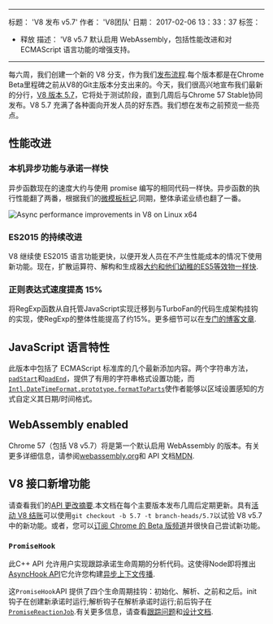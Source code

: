 ***

标题： 'V8 发布 v5.7'
作者： 'V8团队'
日期： 2017-02-06 13：33：37
标签：

*   释放
    描述： 'V8 v5.7 默认启用 WebAssembly，包括性能改进和对 ECMAScript 语言功能的增强支持。

***

每六周，我们创建一个新的 V8 分支，作为我们[发布流程](/docs/release-process).每个版本都是在Chrome Beta里程碑之前从V8的Git主版本分支出来的。今天，我们很高兴地宣布我们最新的分行，[V8 版本 5.7](https://chromium.googlesource.com/v8/v8.git/+log/branch-heads/5.7)，它将处于测试阶段，直到几周后与Chrome 57 Stable协同发布。V8 5.7 充满了各种面向开发人员的好东西。我们想在发布之前预览一些亮点。

## 性能改进

### 本机异步功能与承诺一样快

异步函数现在的速度大约与使用 promise 编写的相同代码一样快。异步函数的执行性能翻了两番，根据我们的[微模板标记](https://codereview.chromium.org/2577393002).同期，整体承诺业绩也翻了一番。

![Async performance improvements in V8 on Linux x64](../_img/v8-release-57/async.png)

### ES2015 的持续改进

V8 继续使 ES2015 语言功能更快，以便开发人员在不产生性能成本的情况下使用新功能。现在，扩散运算符、解构和生成器[大约和他们幼稚的ES5等效物一样快](https://fhinkel.github.io/six-speed/).

### 正则表达式速度提高 15%

将RegExp函数从自托管JavaScript实现迁移到与TurboFan的代码生成架构挂钩的实现，使RegExp的整体性能提高了约15%。更多细节可以在[专门的博客文章](/blog/speeding-up-regular-expressions).

## JavaScript 语言特性

此版本中包括了 ECMAScript 标准库的几个最新添加内容。两个字符串方法，[`padStart`](https://developer.mozilla.org/en-US/docs/Web/JavaScript/Reference/Global_Objects/String/padStart)和[`padEnd`](https://developer.mozilla.org/en-US/docs/Web/JavaScript/Reference/Global_Objects/String/padEnd)，提供了有用的字符串格式设置功能，而[`Intl.DateTimeFormat.prototype.formatToParts`](https://developer.mozilla.org/en-US/docs/Web/JavaScript/Reference/Global_Objects/DateTimeFormat/formatToParts)使作者能够以区域设置感知的方式自定义其日期/时间格式。

## WebAssembly enabled

Chrome 57（包括 V8 v5.7）将是第一个默认启用 WebAssembly 的版本。有关更多详细信息，请参阅[webassembly.org](http://webassembly.org/)和 API 文档[MDN](https://developer.mozilla.org/en-US/docs/WebAssembly/API).

## V8 接口新增功能

请查看我们的[API 更改摘要](https://docs.google.com/document/d/1g8JFi8T_oAE\_7uAri7Njtig7fKaPDfotU6huOa1alds/edit).本文档在每个主要版本发布几周后定期更新。具有[活动 V8 结账](/docs/source-code#using-git)可以使用`git checkout -b 5.7 -t branch-heads/5.7`以试验 V8 v5.7 中的新功能。或者，您可以[订阅 Chrome 的 Beta 版频道](https://www.google.com/chrome/browser/beta.html)并很快自己尝试新功能。

### `PromiseHook`

此C++ API 允许用户实现跟踪承诺生命周期的分析代码。这使得Node即将推出[AsyncHook API](https://github.com/nodejs/node-eps/pull/18)它允许您构建[异步上下文传播](https://docs.google.com/document/d/1tlQ0R6wQFGqCS5KeIw0ddoLbaSYx6aU7vyXOkv-wvlM/edit#).

这`PromiseHook`API 提供了四个生命周期挂钩：初始化、解析、之前和之后。init 钩子在创建新承诺时运行;解析钩子在解析承诺时运行;前后钩子在[`PromiseReactionJob`](https://tc39.es/ecma262/#sec-promisereactionjob).有关更多信息，请查看[跟踪问题](https://bugs.chromium.org/p/v8/issues/detail?id=4643)和[设计文档](https://docs.google.com/document/d/1rda3yKGHimKIhg5YeoAmCOtyURgsbTH_qaYR79FELlk/edit).
